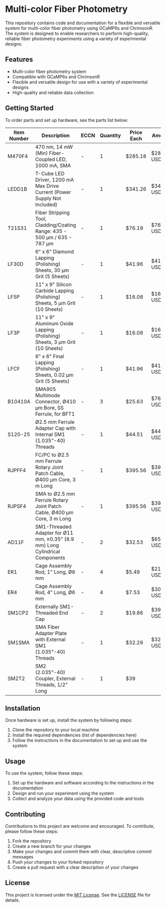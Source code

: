 # Multi-color Fiber Photometry

This repository contains code and documentation for a flexible and versatile system for multi-color fiber photometry using GCaMP6s and ChrimsonR. The system is designed to enable researchers to perform high-quality, reliable fiber photometry experiments using a variety of experimental designs. 

## Features

- Multi-color fiber photometry system
- Compatible with GCaMP6s and ChrimsonR
- Flexible and versatile design for use with a variety of experimental designs
- High-quality and reliable data collection

## Getting Started

To order parts and set up hardware, see the parts list below: 

Item Number | Description | ECCN | Quantity | Price Each | Amount
--- | --- | --- | --- | --- | ---
M470F4 | 470 nm, 14 mW (Min) Fiber-Coupled LED, 1000 mA, SMA | - | 1 | $285.18 | $285.18 USD
LEDD1B | T-Cube LED Driver, 1200 mA Max Drive Current (Power Supply Not Included) | - | 1 | $341.26 | $341.26 USD
T21S31 | Fiber Stripping Tool, Cladding/Coating Range: 435 - 500 µm / 635 - 787 µm | - | 1 | $76.19 | $76.19 USD
LF30D | 6" x 6" Diamond Lapping (Polishing) Sheets, 30 µm Grit (5 Sheets) | - | 1 | $41.96 | $41.96 USD
LF5P | 11" x 9" Silicon Carbide Lapping (Polishing) Sheets, 5 µm Grit (10 Sheets) | - | 1 | $16.08 | $16.08 USD
LF3P | 11" x 9" Aluminum Oxide Lapping (Polishing) Sheets, 3 µm Grit (10 Sheets) | - | 1 | $16.08 | $16.08 USD
LFCF | 6" x 6" Final Lapping (Polishing) Sheets, 0.02 µm Grit (5 Sheets) | - | 1 | $41.96 | $41.96 USD
B10410A | SMA905 Multimode Connector, Ø410 µm Bore, SS Ferrule, for BFT1 | - | 3 | $25.63 | $76.89 USD
S120-25 | Ø2.5 mm Ferrule Adapter Cap with Internal SM1 (1.035"-40) Threads | - | 1 | $44.51 | $44.51 USD
RJPFF4 | FC/PC to Ø2.5 mm Ferrule Rotary Joint Patch Cable, Ø400 µm Core, 3 m Long | - | 1 | $395.56 | $395.56 USD
RJPSF4 | SMA to Ø2.5 mm Ferrule Rotary Joint Patch Cable, Ø400 µm Core, 3 m Long | - | 1 | $395.56 | $395.56 USD
AD11F | SM1-Threaded Adapter for Ø11 mm, ≥0.35" (8.9 mm) Long Cylindrical Components | - | 2 | $32.53 | $65.06 USD
ER1 | Cage Assembly Rod, 1" Long, Ø6 mm | - | 4 | $5.49 | $21.96 USD
ER4 | Cage Assembly Rod, 4" Long, Ø6 mm | - | 4 | $7.53 | $30.12 USD
SM1CP2 | Externally SM1-Threaded End Cap | - | 2 | $19.86 | $39.72 USD
SM1SMA | SMA Fiber Adapter Plate with External SM1 (1.035"-40) Threads | - | 1 | $32.29 | $32.29 USD
SM2T2 | SM2 (2.035"-40) Coupler, External Threads, 1/2" Long | - | 1 | $39

## Installation

Once hardware is set up, install the system by following steps:

1. Clone the repository to your local machine
2. Install the required dependencies (list of dependencies here)
3. Follow the instructions in the documentation to set up and use the system

## Usage

To use the system, follow these steps:

1. Set up the hardware and software according to the instructions in the documentation
2. Design and run your experiment using the system
3. Collect and analyze your data using the provided code and tools

## Contributing

Contributions to this project are welcome and encouraged. To contribute, please follow these steps:

1. Fork the repository
2. Create a new branch for your changes
3. Make your changes and commit them with clear, descriptive commit messages
4. Push your changes to your forked repository
5. Create a pull request with a clear description of your changes

## License

This project is licensed under the [MIT License](https://opensource.org/licenses/MIT). See the [LICENSE](LICENSE) file for details.